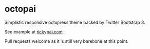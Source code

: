 octopai
=======
Simplistic responsive octopress theme backed by Twitter Bootstrap 3.

See example at [rickypai.com](http://www.rickypai.com/).

Pull requests welcome as it is still very barebone at this point.
